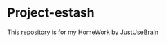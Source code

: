 Project-estash
======
This repository is for my HomeWork by [JustUseBrain](https://github.com/justusebrain)
